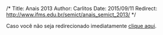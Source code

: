 /*
Title: Anais 2013
Author: Carlitos
Date: 2015/09/11
Redirect: http://www.ifms.edu.br/semict/anais_semict_2013/
*/

Caso você não seja redirecionado imediatamente [clique aqui](http://www.ifms.edu.br/semict/anais_semict_2013/).